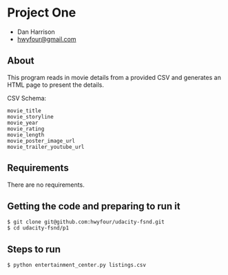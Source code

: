 # Project One

- Dan Harrison
- hwyfour@gmail.com

## About

This program reads in movie details from a provided CSV and generates an HTML page to present the details.

CSV Schema:

    movie_title
    movie_storyline
    movie_year
    movie_rating
    movie_length
    movie_poster_image_url
    movie_trailer_youtube_url

## Requirements

There are no requirements.

## Getting the code and preparing to run it

    $ git clone git@github.com:hwyfour/udacity-fsnd.git
    $ cd udacity-fsnd/p1

## Steps to run

    $ python entertainment_center.py listings.csv
